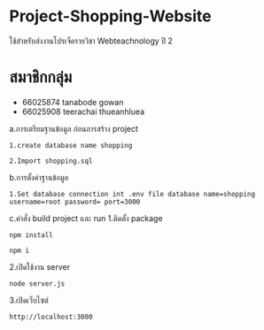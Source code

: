 # Project-Shopping-Website
ใช้สำหรับส่งงานโปรเจ็ครายวิชา Webteachnology ปี 2
# สมาชิกกลุ่ม 
- 66025874 tanabode gowan
- 66025908 teerachai thueanhluea



a.การเตรียมฐานข้อมูล ก่อนการสร้าง project 
```
1.create database name shopping
```
```
2.Import shopping.sql
``` 

b.การตั้งค่าฐานข้อมูล
```
1.Set database connection int .env file database name=shopping username=root password= port=3000
```

c.คำสั่ง build project และ run
1.ติดตั้ง package
```
npm install
```
```
npm i 
```
2.เปิดใช้งาน server
```
node server.js
```
3.เปิดเว็บไซต์
```
http://localhost:3000
```
